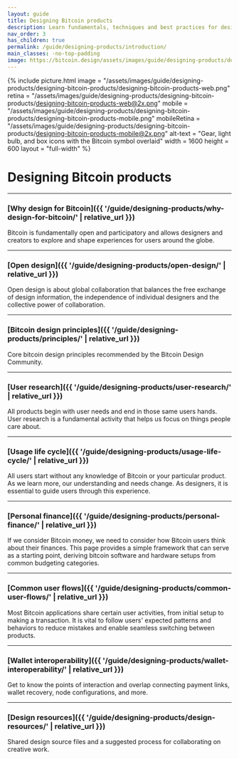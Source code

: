 ```yaml
---
layout: guide
title: Designing Bitcoin products
description: Learn fundamentals, techniques and best practices for designing great Bitcoin UX.
nav_order: 3
has_children: true
permalink: /guide/designing-products/introduction/
main_classes: -no-top-padding
image: https://bitcoin.design/assets/images/guide/designing-products/designing-bitcoin-products/designing-bitcoin-products-preview.png
---
```


<!--

Editor's notes

A brief introduction and summary of all pages in this section. The idea is that readers scan this page to get an overview of the section and then decide which topics to dive into.

-->

{% include picture.html
   image = "/assets/images/guide/designing-products/designing-bitcoin-products/designing-bitcoin-products-web.png"
   retina = "/assets/images/guide/designing-products/designing-bitcoin-products/designing-bitcoin-products-web@2x.png"
   mobile = "/assets/images/guide/designing-products/designing-bitcoin-products/designing-bitcoin-products-mobile.png"
   mobileRetina = "/assets/images/guide/designing-products/designing-bitcoin-products/designing-bitcoin-products-mobile@2x.png"
   alt-text = "Gear, light bulb, and box icons with the Bitcoin symbol overlaid"
   width = 1600
   height = 600
   layout = "full-width"
%}

# Designing Bitcoin products



---

### [Why design for Bitcoin]({{ '/guide/designing-products/why-design-for-bitcoin/' | relative_url }})

Bitcoin is fundamentally open and participatory and allows designers and creators to explore and shape experiences for users around the globe.

---

### [Open design]({{ '/guide/designing-products/open-design/' | relative_url }})

Open design is about global collaboration that balances the free exchange of design information, the independence of individual designers and the collective power of collaboration.

---

### [Bitcoin design principles]({{ '/guide/designing-products/principles/' | relative_url }})

Core bitcoin design principles recommended by the Bitcoin Design Community.

---

### [User research]({{ '/guide/designing-products/user-research/' | relative_url }})

All products begin with user needs and end in those same users hands. User research is a fundamental activity that helps us focus on things people care about.

---

### [Usage life cycle]({{ '/guide/designing-products/usage-life-cycle/' | relative_url }})

All users start without any knowledge of Bitcoin or your particular product. As we learn more, our understanding and needs change. As designers, it is essential to guide users through this experience.

---

### [Personal finance]({{ '/guide/designing-products/personal-finance/' | relative_url }})

If we consider Bitcoin money, we need to consider how Bitcoin users think about their finances. This page provides a simple framework that can serve as a starting point, deriving bitcoin software and hardware setups from common budgeting categories.

---

### [Common user flows]({{ '/guide/designing-products/common-user-flows/' | relative_url }})

Most Bitcoin applications share certain user activities, from initial setup to making a transaction. It is vital to follow users' expected patterns and behaviors to reduce mistakes and enable seamless switching between products.

---

### [Wallet interoperability]({{ '/guide/designing-products/wallet-interoperability/' | relative_url }})

Get to know the points of interaction and overlap connecting payment links, wallet recovery, node configurations, and more.

---

### [Design resources]({{ '/guide/designing-products/design-resources/' | relative_url }})

Shared design source files and a suggested process for collaborating on creative work.

